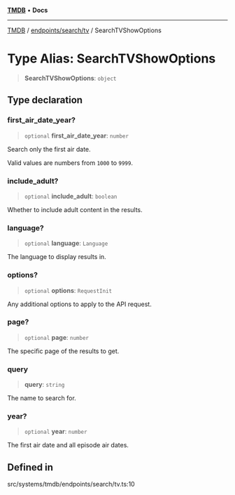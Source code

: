 [**TMDB**](../../../../README.md) • **Docs**

***

[TMDB](../../../../README.md) / [endpoints/search/tv](../README.md) / SearchTVShowOptions

# Type Alias: SearchTVShowOptions

> **SearchTVShowOptions**: `object`

## Type declaration

### first\_air\_date\_year?

> `optional` **first\_air\_date\_year**: `number`

Search only the first air date.

Valid values are numbers from `1000` to `9999`.

### include\_adult?

> `optional` **include\_adult**: `boolean`

Whether to include adult content in the results.

### language?

> `optional` **language**: `Language`

The language to display results in.

### options?

> `optional` **options**: `RequestInit`

Any additional options to apply to the API request.

### page?

> `optional` **page**: `number`

The specific page of the results to get.

### query

> **query**: `string`

The name to search for.

### year?

> `optional` **year**: `number`

The first air date and all episode air dates.

## Defined in

src/systems/tmdb/endpoints/search/tv.ts:10
